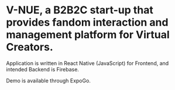 #  V-NUE, a B2B2C start-up that provides fandom interaction and management platform for Virtual Creators.

Application is written in React Native (JavaScript) for Frontend, and intended Backend is Firebase. 

Demo is available through ExpoGo. 
